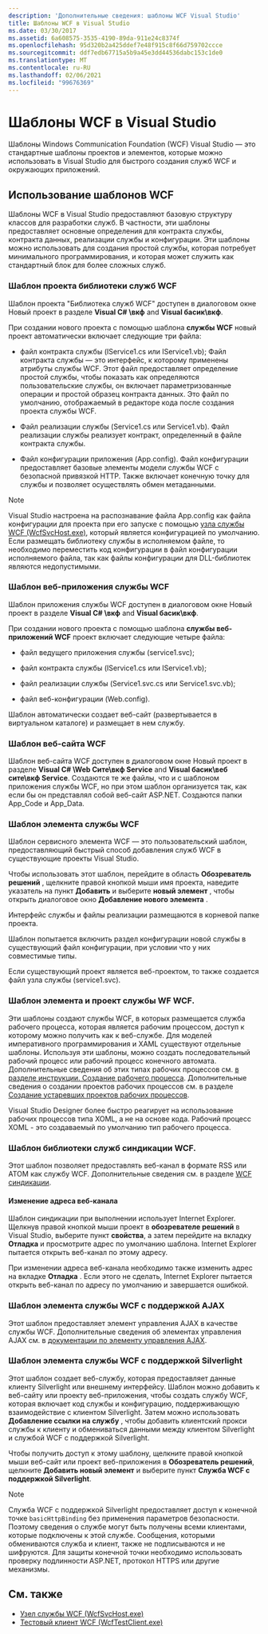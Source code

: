 ```yaml
---
description: 'Дополнительные сведения: шаблоны WCF Visual Studio'
title: Шаблоны WCF в Visual Studio
ms.date: 03/30/2017
ms.assetid: 6a608575-3535-4190-89da-911e24c8374f
ms.openlocfilehash: 95d320b2a425ddef7e48f915c8f66d759702ccce
ms.sourcegitcommit: ddf7edb67715a5b9a45e3dd44536dabc153c1de0
ms.translationtype: MT
ms.contentlocale: ru-RU
ms.lasthandoff: 02/06/2021
ms.locfileid: "99676369"
---
```

# <a name="wcf-visual-studio-templates"></a>Шаблоны WCF в Visual Studio

Шаблоны Windows Communication Foundation (WCF) Visual Studio — это стандартные шаблоны проектов и элементов, которые можно использовать в Visual Studio для быстрого создания служб WCF и окружающих приложений.  
  
## <a name="using-the-wcf-templates"></a>Использование шаблонов WCF  

 Шаблоны WCF в Visual Studio предоставляют базовую структуру классов для разработки служб. В частности, эти шаблоны предоставляет основные определения для контракта службы, контракта данных, реализации службы и конфигурации. Эти шаблоны можно использовать для создания простой службы, которая потребует минимального программирования, и которая может служить как стандартный блок для более сложных служб.  
  
### <a name="wcf-service-library-project-template"></a>Шаблон проекта библиотеки служб WCF  

 Шаблон проекта "Библиотека служб WCF" доступен в диалоговом окне Новый проект в разделе **Visual C# \вкф** and **Visual басик\вкф**.  
  
 При создании нового проекта с помощью шаблона **службы WCF** новый проект автоматически включает следующие три файла:  
  
- файл контракта службы (IService1.cs или IService1.vb); Файл контракта службы — это интерфейс, к которому применены атрибуты службы WCF. Этот файл предоставляет определение простой службы, чтобы показать как определяются пользовательские службы, он включает параметризованные операции и простой образец контракта данных. Это файл по умолчанию, отображаемый в редакторе кода после создания проекта службы WCF.  
  
- Файл реализации службы (Service1.cs или Service1.vb). Файл реализации службы реализует контракт, определенный в файле контракта службы.  
  
- Файл конфигурации приложения (App.config). Файл конфигурации предоставляет базовые элементы модели службы WCF с безопасной привязкой HTTP. Также включает конечную точку для службы и позволяет осуществлять обмен метаданными.  
  
> [!NOTE]
> Visual Studio настроена на распознавание файла App.config как файла конфигурации для проекта при его запуске с помощью [узла службы WCF (WcfSvcHost.exe)](wcf-service-host-wcfsvchost-exe.md), который является конфигурацией по умолчанию. Если размещать библиотеку службы в исполняемом файле, то необходимо переместить код конфигурации в файл конфигурации исполняемого файла, так как файлы конфигурации для DLL-библиотек являются недопустимыми.  
  
### <a name="wcf-service-application-template"></a>Шаблон веб-приложения службы WCF  

 Шаблон приложения службы WCF доступен в диалоговом окне Новый проект в разделе **Visual C# \вкф** and **Visual басик\вкф**.  
  
 При создании нового проекта с помощью шаблона **службы веб-приложений WCF** проект включает следующие четыре файла:  
  
- файл ведущего приложения службы (service1.svc);  
  
- файл контракта службы (IService1.cs или IService1.vb);  
  
- файл реализации службы (Service1.svc.cs или Service1.svc.vb);  
  
- файл веб-конфигурации (Web.config).  
  
 Шаблон автоматически создает веб-сайт (развертывается в виртуальном каталоге) и размещает в нем службу.  
  
### <a name="wcf-web-site-template"></a>Шаблон веб-сайта WCF  

 Шаблон веб-сайта WCF доступен в диалоговом окне Новый проект в разделе **Visual C# \Web Сите\вкф Service** and **Visual басик\веб сите\вкф Service**. Создаются те же файлы, что и с шаблоном приложения службы WCF, но при этом шаблон организуется так, как если бы он представлял собой веб-сайт ASP.NET. Создаются папки App_Code и App_Data.  
  
### <a name="wcf-service-item-template"></a>Шаблон элемента службы WCF  

 Шаблон сервисного элемента WCF — это пользовательский шаблон, предоставляющий быстрый способ добавления служб WCF в существующие проекты Visual Studio.  
  
 Чтобы использовать этот шаблон, перейдите в область **Обозреватель решений** , щелкните правой кнопкой мыши имя проекта, наведите указатель на пункт **Добавить** и выберите **новый элемент** , чтобы открыть диалоговое окно **Добавление нового элемента** .  
  
 Интерфейс службы и файлы реализации размещаются в корневой папке проекта.  
  
 Шаблон попытается включить раздел конфигурации новой службы в существующий файл конфигурации, при условии что у них совместимые типы.  
  
 Если существующий проект является веб-проектом, то также создается файл узла службы (service1.svc).  
  
### <a name="wcf-wf-service-project-and-item-template"></a>Шаблон элемента и проект службы WF WCF.  

 Эти шаблоны создают службы WCF, в которых размещается служба рабочего процесса, которая является рабочим процессом, доступ к которому можно получить как к веб-службе. Для моделей императивного программирования и XAML существуют отдельные шаблоны. Используя эти шаблоны, можно создать последовательный рабочий процесс или рабочий процесс конечного автомата. Дополнительные сведения об этих типах рабочих процессов см. [в разделе инструкции. Создание рабочего процесса](../windows-workflow-foundation/how-to-create-a-workflow.md). Дополнительные сведения о создании проектов рабочих процессов см. в разделе [Создание устаревших проектов рабочих процессов](/visualstudio/workflow-designer/developing-applications-with-the-workflow-designer).  
  
 Visual Studio Designer более быстро реагирует на использование рабочих процессов типа XOML, а не на основе кода. Рабочий процесс XOML - это создаваемый по умолчанию тип рабочего процесса.  
  
### <a name="wcf-syndication-service-library-template"></a>Шаблон библиотеки служб синдикации WCF.  

 Этот шаблон позволяет предоставлять веб-канал в формате RSS или ATOM как службу WCF. Дополнительные сведения см. в разделе [WCF синдикации](./feature-details/wcf-syndication.md).  
  
#### <a name="changing-the-address-of-the-feed"></a>Изменение адреса веб-канала  

 Шаблон синдикации при выполнении использует Internet Explorer. Щелкнув правой кнопкой мыши проект в **обозревателе решений** в Visual Studio, выберите пункт **свойства**, а затем перейдите на вкладку **Отладка** и просмотрите адрес по умолчанию шаблона. Internet Explorer пытается открыть веб-канал по этому адресу.  
  
 При изменении адреса веб-канала необходимо также изменить адрес на вкладке **Отладка** . Если этого не сделать, Internet Explorer пытается открыть веб-канал по адресу по умолчанию и завершается ошибкой.  
  
### <a name="ajax-enabled-wcf-service-item-template"></a>Шаблон элемента службы WCF с поддержкой AJAX  

 Этот шаблон предоставляет элемент управления AJAX в качестве службы WCF. Дополнительные сведения об элементах управления AJAX см. в [документации по элементу управления AJAX](/aspnet/ajax/).  
  
### <a name="silverlight-enabled-wcf-service-item-template"></a>Шаблон элемента службы WCF с поддержкой Silverlight  

 Этот шаблон создает веб-службу, которая предоставляет данные клиенту Silverlight или внешнему интерфейсу. Шаблон можно добавить к веб-сайту или проекту веб-приложения, чтобы создать службу WCF, которая включает код службы и конфигурацию, поддерживающую взаимодействие с клиентом Silverlight. Затем можно использовать **Добавление ссылки на службу** , чтобы добавить клиентский прокси службы к клиенту и обмениваться данными между клиентом Silverlight и службой WCF с поддержкой Silverlight.  
  
 Чтобы получить доступ к этому шаблону, щелкните правой кнопкой мыши веб-сайт или проект веб-приложения в **Обозреватель решений**, щелкните **Добавить новый элемент** и выберите пункт **Служба WCF с поддержкой Silverlight**.  
  
> [!NOTE]
> Служба WCF с поддержкой Silverlight предоставляет доступ к конечной точке `basicHttpBinding` без применения параметров безопасности. Поэтому сведения о службе могут быть получены всеми клиентами, которые подключены к этой службе. Сообщения, которыми обмениваются служба и клиент, также не подписываются и не шифруются. Для защиты конечной точки необходимо использовать проверку подлинности ASP.NET, протокол HTTPS или другие механизмы.  
  
## <a name="see-also"></a>См. также

- [Узел службы WCF (WcfSvcHost.exe)](wcf-service-host-wcfsvchost-exe.md)
- [Тестовый клиент WCF (WcfTestClient.exe)](wcf-test-client-wcftestclient-exe.md)
